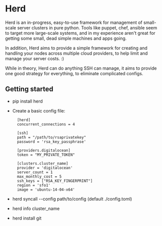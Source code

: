 # Herd

Herd is an in-progress, easy-to-use framework for management
of small-scale server clusters in pure python.
Tools like puppet, chef, ansible seem to target more large-scale systems, and in my
experience aren't great for getting some small, dead simple machines and apps
going.

In addition, Herd aims to provide a simple framework for creating and handling
your nodes across multiple cloud providers, to help limit and manage your
server costs. :)

While in theory, Herd can do anything SSH can manage, it aims to provide
one good strategy for everything, to eliminate complicated configs.

## Getting started

* pip install herd
* Create a basic config file:

        [herd]
        concurrent_connections = 4

        [ssh]
        path = "/path/to/rsaprivatekey"
        password = 'rsa_key_passphrase'

        [providers.digitalocean]
        token = "MY_PRIVATE_TOKEN"

        [clusters.cluster_name]
        provider = 'digitalocean'
        server_count = 1
        max_monthly_cost = 5
        ssh_keys = ["RSA_KEY_FINGERPRINT"]
        region = 'sfo1'
        image = 'ubuntu-14-04-x64'

* herd syncall --config path/to/config  (default ./config.toml)
* herd info cluster_name
* herd install git

